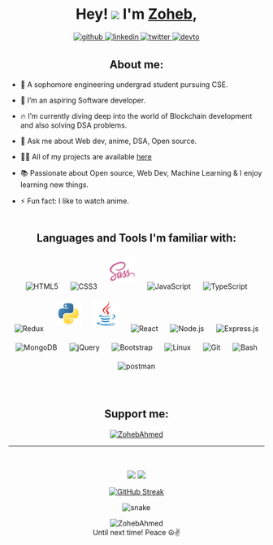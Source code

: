 # <div align="center"> Hey! <img src="https://github.com/TheDudeThatCode/TheDudeThatCode/blob/master/Assets/Hi.gif" width="29px"> I'm [Zoheb](https://github.com/oneknucklehead),</div>

<div align="center">
<a href="https://github.com/oneknucklehead" target="_blank">
<img src=https://img.shields.io/badge/github-%2324292e.svg?&style=for-the-badge&logo=github&logoColor=white alt=github style="margin-bottom: 5px;" />
</a>
<a href="https://www.linkedin.com/in/oneknucklehead/" target="_blank">
<img src=https://img.shields.io/badge/linkedin-%231E77B5.svg?&style=for-the-badge&logo=linkedin&logoColor=white alt=linkedin style="margin-bottom: 5px;" />
</a>
<a href="https://twitter.com/oneknucklehead_" target="_blank">
<img src=https://img.shields.io/badge/twitter-%2300acee.svg?&style=for-the-badge&logo=twitter&logoColor=white alt=twitter style="margin-bottom: 5px;" />
</a>
<a href="https://dev.to/oneknucklehead" target="_blank">
<img src=https://img.shields.io/badge/dev.to-%2308090A.svg?&style=for-the-badge&logo=dev.to&logoColor=white alt=devto style="margin-bottom: 5px;" />
</a>  
</div>

## <div align="center">About me: </div>

- 🚀 A sophomore engineering undergrad student pursuing CSE.

- 🔭 I’m an aspiring Software developer.

- 🔥 I’m currently diving deep into the world of Blockchain development and also solving DSA problems.

- 💬 Ask me about Web dev, anime, DSA, Open source.
- 👨‍💻 All of my projects are available [here](https://github.com/oneknucklehead?tab=repositories)
- 📚 Passionate about Open source, Web Dev, Machine Learning & I enjoy learning new things.

- ⚡ Fun fact: I like to watch anime.
  <br><br>

## <div align="center">Languages and Tools I'm familiar with:</div>

<div align="center">
<img style="margin: 10px" src="https://profilinator.rishav.dev/skills-assets/html5-original-wordmark.svg" alt="HTML5" height="50" />  
<img style="margin: 10px" src="https://profilinator.rishav.dev/skills-assets/css3-original-wordmark.svg" alt="CSS3" height="50" /> 
<img style="margin: 10px" src="https://raw.githubusercontent.com/github/explore/80688e429a7d4ef2fca1e82350fe8e3517d3494d/topics/sass/sass.png" alt="Sass" height="50" />
<img style="margin: 10px" src="https://profilinator.rishav.dev/skills-assets/javascript-original.svg" alt="JavaScript" height="50" />  
<img style="margin: 10px" src="https://profilinator.rishav.dev/skills-assets/typescript-original.svg" alt="TypeScript" height="50" />  
<img style="margin: 10px" src="https://profilinator.rishav.dev/skills-assets/redux-original.svg" alt="Redux" height="50" />  
<img style="margin: 10px" src="https://raw.githubusercontent.com/devicons/devicon/master/icons/python/python-original.svg" alt="python" height="50"/>
<img style="margin: 10px" src="https://raw.githubusercontent.com/devicons/devicon/master/icons/java/java-original.svg" alt="java" height="50"/>
<img style="margin: 10px" src="https://profilinator.rishav.dev/skills-assets/react-original-wordmark.svg" alt="React" height="50" />  
<img style="margin: 10px" src="https://profilinator.rishav.dev/skills-assets/nodejs-original-wordmark.svg" alt="Node.js" height="50" />  
<img style="margin: 10px" src="https://profilinator.rishav.dev/skills-assets/express-original-wordmark.svg" alt="Express.js" height="50" />  
<img style="margin: 10px" src="https://profilinator.rishav.dev/skills-assets/mongodb-original-wordmark.svg" alt="MongoDB" height="50" />  
<img style="margin: 10px" src="https://profilinator.rishav.dev/skills-assets/jquery.png" alt="jQuery" height="50" />  
<img style="margin: 10px" src="https://profilinator.rishav.dev/skills-assets/bootstrap-plain.svg" alt="Bootstrap" height="50" />  
<img style="margin: 10px" src="https://profilinator.rishav.dev/skills-assets/linux-original.svg" alt="Linux" height="50" />  
<img style="margin: 10px" src="https://profilinator.rishav.dev/skills-assets/git-scm-icon.svg" alt="Git" height="50" />  
<img style="margin: 10px" src="https://profilinator.rishav.dev/skills-assets/gnu_bash-icon.svg" alt="Bash" height="50" />
<img style="margin: 10px" src="https://www.vectorlogo.zone/logos/getpostman/getpostman-icon.svg" alt="postman" height="50"/>
</div>
  <br><br>
  
## <div align="center">Support me:</div>  
<div align="center"><a href="https://www.buymeacoffee.com/ZohebAhmed"> <img align="center" src="https://cdn.buymeacoffee.com/buttons/v2/default-yellow.png" height="50" width="200" alt="ZohebAhmed" /></a></div>
<hr>
<br><br>
<div align="center">
<div align="center">
  <img width="48%" src="https://github-readme-stats.vercel.app/api/top-langs/?username=oneknucklehead&layout=compact" />
  <img width="48%" src="https://github-readme-stats.vercel.app/api?username=oneknucklehead&show_icons=true" />
</div>

[![GitHub Streak](https://github-readme-streak-stats.herokuapp.com/?user=oneknucklehead&theme=tokyonight_duo)](https://git.io/streak-stats)

</div>
<p align="center">
  <img src="https://github.com/oneknucklehead/oneknucklehead/blob/output/github-contribution-grid-snake.svg" alt="snake">
</p>
<div align="center"> <img src="https://komarev.com/ghpvc/?username=oneknucklehead&label=Profile%20views&color=0e75b6&style=flat" alt="ZohebAhmed" />
</div> 
<div align="center"> Until next time! Peace ☮️✌️</div>
